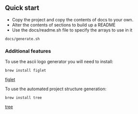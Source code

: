 ## Quick start

- Copy the project and copy the contents of docs to your own.
- Alter the contents of sections to build up a README
- Use the docs/readme.sh file to specify the arrays to use in it

```
docs/generate.sh
```

### Additional features

To use the ascii logo generator you will need to install:
```
brew install figlet
```
<a href="https://formulae.brew.sh/formula/figlet"> figlet </a>

To use the automated project structure generation:
```
brew install tree
```
<a href="https://formulae.brew.sh/formula/tree"> tree </a>